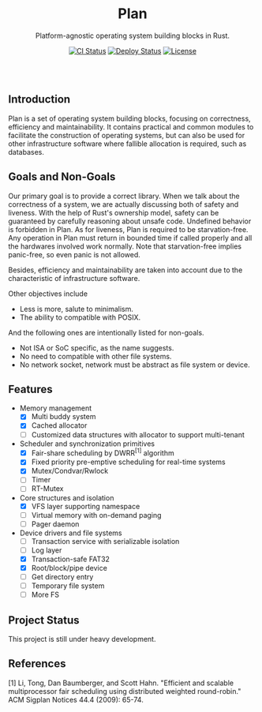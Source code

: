 
<h1 align="center">
Plan
<br/></h1>

<p align="center">
Platform-agnostic operating system building blocks in Rust.
</p>

<div align="center">
    <a href="../../actions"><img src="../../workflows/CI/badge.svg" alt="CI Status" style="max-width:100%;"></a>
    <a href="../../actions"><img src="../../workflows/Deploy/badge.svg" alt="Deploy Status" style="max-width:100%;"></a>
    <a href="LICENSE"><img src="https://img.shields.io/badge/license-MIT-blue.svg" alt="License" style="max-width:100%;"></a>
</div>

<br/><br/>

## Introduction

Plan is a set of operating system building blocks, focusing on correctness, efficiency and maintainability. It contains practical and common modules to facilitate the construction of operating systems, but can also be used for other infrastructure software where fallible allocation is required, such as databases.

## Goals and Non-Goals

Our primary goal is to provide a correct library. When we talk about the correctness of a system, we are actually discussing both of safety and liveness. With the help of Rust's ownership model, safety can be guaranteed by carefully reasoning about unsafe code. Undefined behavior is forbidden in Plan. As for liveness, Plan is required to be starvation-free. Any operation in Plan must return in bounded time if called properly and all the hardwares involved work normally. Note that starvation-free implies panic-free, so even panic is not allowed.

Besides, efficiency and maintainability are taken into account due to the characteristic of infrastructure software.

Other objectives include

- Less is more, salute to minimalism.
- The ability to compatible with POSIX.


And the following ones are intentionally listed for non-goals.

- Not ISA or SoC specific, as the name suggests.
- No need to compatible with other file systems.
- No network socket, network must be abstract as file system or device.

## Features

- Memory management
  - [x] Multi buddy system
  - [x] Cached allocator
  - [ ] Customized data structures with allocator to support multi-tenant
- Scheduler and synchronization primitives
  - [x] Fair-share scheduling by DWRR<sup>[1]</sup> algorithm
  - [x] Fixed priority pre-emptive scheduling for real-time systems
  - [x] Mutex/Condvar/Rwlock
  - [ ] Timer
  - [ ] RT-Mutex
- Core structures and isolation
  - [x] VFS layer supporting namespace
  - [ ] Virtual memory with on-demand paging
  - [ ] Pager daemon
- Device drivers and file systems
  - [ ] Transaction service with serializable isolation
  - [ ] Log layer
  - [x] Transaction-safe FAT32
  - [x] Root/block/pipe device
  - [ ] Get directory entry
  - [ ] Temporary file system
  - [ ] More FS

## Project Status

This project is still under heavy development.

## References

[1] Li, Tong, Dan Baumberger, and Scott Hahn. "Efficient and scalable multiprocessor fair scheduling using distributed weighted round-robin." ACM Sigplan Notices 44.4 (2009): 65-74.
